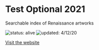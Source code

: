 # Test Optional 2021
Searchable index of Renaissance artworks

![status: alive](https://img.shields.io/badge/status-alive-green) ![updated: 4/12/20](https://img.shields.io/badge/updated-4/20/20-green)

<a href = "https://redorhcs.github.io/test-optional-2021/">Visit the website</a>
